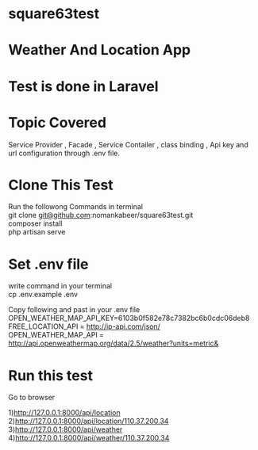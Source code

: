 # square63test 
# Weather And Location App
# Test is done in Laravel

# Topic Covered
Service Provider , Facade , Service Contailer , class binding ,  Api key and url configuration through .env file.

# Clone This Test
Run the followong Commands in terminal <br/>
git clone git@github.com:nomankabeer/square63test.git <br/>
composer install <br/>
php artisan serve <br/>

# Set .env file
write command in your terminal <br/>
cp .env.example .env <br/>

Copy following and past in your .env file
OPEN_WEATHER_MAP_API_KEY=6103b0f582e78c7382bc6b0cdc06deb8 <br/>
FREE_LOCATION_API = http://ip-api.com/json/ <br/>
OPEN_WEATHER_MAP_API = http://api.openweathermap.org/data/2.5/weather?units=metric& <br/>

# Run this test
Go to browser <br/>

1)http://127.0.0.1:8000/api/location <br/>
2)http://127.0.0.1:8000/api/location/110.37.200.34 <br/>
3)http://127.0.0.1:8000/api/weather <br/>
4)http://127.0.0.1:8000/api/weather/110.37.200.34 <br/>
